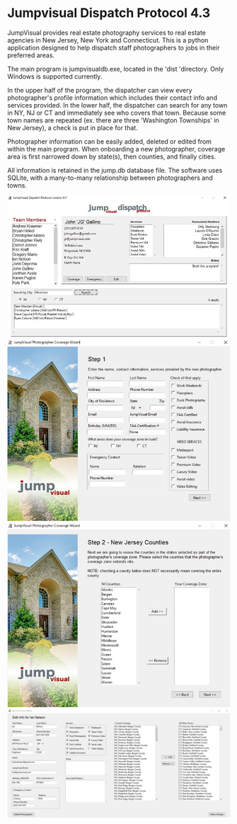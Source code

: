 # Jumpvisual Dispatch Protocol 4.3
JumpVisual provides real estate photography services to real estate agencies in New Jersey, New York and Connecticut. This is a python application designed to help dispatch staff photographers to jobs in their preferred areas.

The main program is jumpvisualdb.exe, located in the 'dist 'directory. Only Windows is supported currently.

In the upper half of the program, the dispatcher can view every photographer's profile information which includes their contact info and services provided. In the lower half, the dispatcher can search for any town in NY, NJ or CT and immediately see who covers that town. Because some town names are repeated (ex. there are three 'Washington Townships' in New Jersey), a check is put in place for that.

Photographer information can be easily added, deleted or edited from within the main program. When onboarding a new photographer, coverage area is first narrowed down by state(s), then counties, and finally cities.

All information is retained in the jump.db database file. The software uses SQLite, with a many-to-many relationship between photographers and towns.


![Screenshot of JumpVisual Dispatch Protocol](https://github.com/johngallino/jumpvisual/blob/master/screenshot1.jpg)
![Screenshot of JumpVisual Dispatch Protocol](https://github.com/johngallino/jumpvisual/blob/master/screenshot2.jpg)
![Screenshot of JumpVisual Dispatch Protocol](https://github.com/johngallino/jumpvisual/blob/master/screenshot3.jpg)
![Screenshot of JumpVisual Dispatch Protocol](https://github.com/johngallino/jumpvisual/blob/master/screenshot4.jpg)
